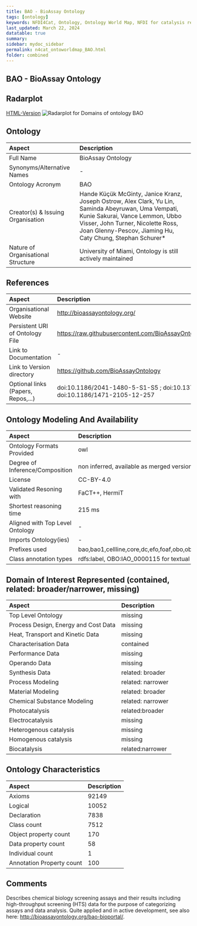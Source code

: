 ```yaml
---
title: BAO - BioAssay Ontology
tags: [ontology]
keywords: NFDI4Cat, Ontology, Ontology World Map, NFDI for catalysis related research, semantic web
last_updated: March 22, 2024
datatable: true
summary:
sidebar: mydoc_sidebar
permalink: n4cat_ontoworldmap_BAO.html
folder: combined
---
```

## BAO - BioAssay Ontology


 ## Radarplot 

 [HTML-Version](../radarplots/Radarplot_BAO.html) ![Radarplot for Domains of ontology BAO](../radarplots/Radarplot_BAO.svg) 
## Ontology

|Aspect |Description| 
 |:---|:---|
| Full Name | BioAssay Ontology |
| Synonyms/Alternative Names | - |
| Ontology Acronym | BAO |
| Creator(s) & Issuing Organisation | Hande Küçük McGinty, Janice Kranz, Joseph Ostrow, Alex Clark, Yu Lin, Saminda Abeyruwan, Uma Vempati, Kunie Sakurai, Vance Lemmon, Ubbo Visser, John Turner, Nicolette Ross, Joan Glenny-Pescov, Jiaming Hu, Caty Chung, Stephan Schurer* |
| Nature of Organisational Structure | University of Miami, Ontology is still actively maintained |

## References

|Aspect |Description| 
 |:---|:---|
| Organisational Website | http://bioassayontology.org/ |
| Persistent URI of Ontology File | https://raw.githubusercontent.com/BioAssayOntology/BAO/master/bao_complete_merged.owl |
| Link to Documentation | - |
| Link to Version directory | https://github.com/BioAssayOntology |
| Optional links (Papers, Repos,...) | doi:10.1186/2041-1480-5-S1-S5 ; doi:10.1371/journal.pone.0049198  ; doi:10.1186/1471-2105-12-257 |

## Ontology Modeling And Availability

|Aspect |Description| 
 |:---|:---|
| Ontology Formats Provided | owl |
| Degree of Inference/Composition | non inferred, available as merged version |
| License | CC-BY-4.0 |
| Validated Resoning with | FaCT++, HermiT |
| Shortest reasoning time | 215 ms |
| Aligned with Top Level Ontology | - |
| Imports Ontology(ies) | - |
| Prefixes used | bao,bao1,cellline,core,dc,efo,foaf,obo,oboInOwl,owl,protege,rdf,rdfs,skos,xml,xsd |
| Class annotation types | rdfs:label, OBO:IAO_0000115 for textual definitions |

## Domain of Interest Represented (contained, related: broader/narrower, missing)

|Aspect |Description| 
 |:---|:---|
| Top Level Ontology | missing |
| Process Design, Energy and Cost Data | missing |
| Heat, Transport and Kinetic Data | missing |
| Characterisation Data | contained |
| Performance Data | missing |
| Operando Data | missing |
| Synthesis Data | related: broader |
| Process Modeling | related: narrower |
| Material Modeling | related: broader |
| Chemical Substance Modeling | related: narrower |
| Photocatalysis | related:broader |
| Electrocatalysis | missing |
| Heterogenous catalysis | missing |
| Homogenous catalysis | missing |
| Biocatalysis | related:narrower |

## Ontology Characteristics

|Aspect |Description| 
 |:---|:---|
| Axioms | 92149 |
| Logical | 10052 |
| Declaration | 7838 |
| Class count | 7512 |
| Object property count | 170 |
| Data property count | 58 |
| Individual count | 1 |
| Annotation Property count | 100 |

## Comments

Describes chemical biology screening assays and their results including high-throughput screening (HTS) data for the purpose of categorizing assays and data analysis.
Quite applied and in active development, see also here: http://bioassayontology.org/bao-bioportal/. 
